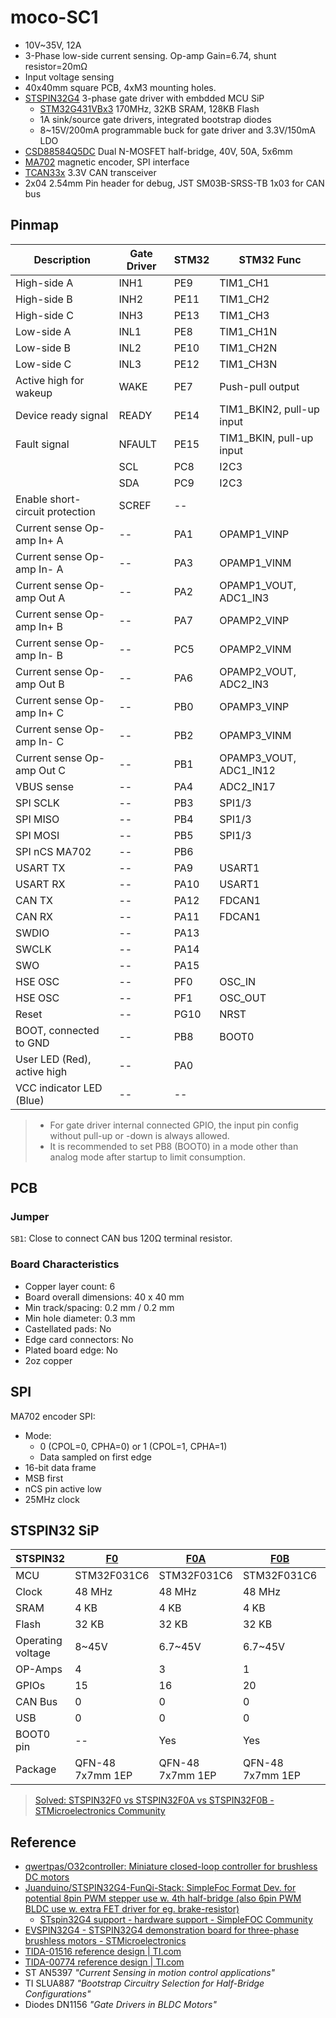 # moco-SC1

- 10V~35V, 12A
- 3-Phase low-side current sensing. Op-amp Gain=6.74, shunt resistor=20mΩ
- Input voltage sensing
- 40x40mm square PCB, 4xM3 mounting holes.
- [STSPIN32G4](https://www.st.com/en/motor-drivers/stspin32g4.html) 3-phase gate driver with embdded MCU SiP
  - [STM32G431VBx3](https://www.st.com/en/microcontrollers-microprocessors/stm32g431vb.html) 170MHz, 32KB SRAM, 128KB Flash
  - 1A sink/source gate drivers, integrated bootstrap diodes
  - 8~15V/200mA programmable buck for gate driver and 3.3V/150mA LDO
- [CSD88584Q5DC](https://www.ti.com/product/CSD88584Q5DC) Dual N-MOSFET half-bridge, 40V, 50A, 5x6mm
- [MA702](https://www.monolithicpower.com/en/ma702.html) magnetic encoder, SPI interface
- [TCAN33x](https://www.ti.com/product/TCAN330) 3.3V CAN transceiver
- 2x04 2.54mm Pin header for debug, JST SM03B-SRSS-TB 1x03 for CAN bus

## Pinmap

| Description                     | Gate Driver | STM32 | STM32 Func                |
| ------------------------------- | ----------- | ----- | ------------------------- |
| High-side A                     | INH1        | PE9   | TIM1_CH1                  |
| High-side B                     | INH2        | PE11  | TIM1_CH2                  |
| High-side C                     | INH3        | PE13  | TIM1_CH3                  |
| Low-side A                      | INL1        | PE8   | TIM1_CH1N                 |
| Low-side B                      | INL2        | PE10  | TIM1_CH2N                 |
| Low-side C                      | INL3        | PE12  | TIM1_CH3N                 |
| Active high for wakeup          | WAKE        | PE7   | Push-pull output          |
| Device ready signal             | READY       | PE14  | TIM1_BKIN2, pull-up input |
| Fault signal                    | NFAULT      | PE15  | TIM1_BKIN, pull-up input  |
|                                 | SCL         | PC8   | I2C3                      |
|                                 | SDA         | PC9   | I2C3                      |
| Enable short-circuit protection | SCREF       | --    |                           |
| Current sense Op-amp In+ A      | --          | PA1   | OPAMP1_VINP               |
| Current sense Op-amp In- A      | --          | PA3   | OPAMP1_VINM               |
| Current sense Op-amp Out A      | --          | PA2   | OPAMP1_VOUT, ADC1_IN3     |
| Current sense Op-amp In+ B      | --          | PA7   | OPAMP2_VINP               |
| Current sense Op-amp In- B      | --          | PC5   | OPAMP2_VINM               |
| Current sense Op-amp Out B      | --          | PA6   | OPAMP2_VOUT, ADC2_IN3     |
| Current sense Op-amp In+ C      | --          | PB0   | OPAMP3_VINP               |
| Current sense Op-amp In- C      | --          | PB2   | OPAMP3_VINM               |
| Current sense Op-amp Out C      | --          | PB1   | OPAMP3_VOUT, ADC1_IN12    |
| VBUS sense                      | --          | PA4   | ADC2_IN17                 |
| SPI SCLK                        | --          | PB3   | SPI1/3                    |
| SPI MISO                        | --          | PB4   | SPI1/3                    |
| SPI MOSI                        | --          | PB5   | SPI1/3                    |
| SPI nCS MA702                   | --          | PB6   |                           |
| USART TX                        | --          | PA9   | USART1                    |
| USART RX                        | --          | PA10  | USART1                    |
| CAN TX                          | --          | PA12  | FDCAN1                    |
| CAN RX                          | --          | PA11  | FDCAN1                    |
| SWDIO                           | --          | PA13  |                           |
| SWCLK                           | --          | PA14  |                           |
| SWO                             | --          | PA15  |                           |
| HSE OSC                         | --          | PF0   | OSC_IN                    |
| HSE OSC                         | --          | PF1   | OSC_OUT                   |
| Reset                           | --          | PG10  | NRST                      |
| BOOT, connected to GND          | --          | PB8   | BOOT0                     |
| User LED (Red), active high     | --          | PA0   |                           |
| VCC indicator LED (Blue)        | --          | --    |                           |

> - For gate driver internal connected GPIO, the input pin config without pull-up or -down is always allowed.
> - It is recommended to set PB8 (BOOT0) in a mode other than analog mode after startup to limit consumption.

## PCB

### Jumper

`SB1`: Close to connect CAN bus 120Ω terminal resistor.

### Board Characteristics

- Copper layer count: 6
- Board overall dimensions: 40 x 40 mm
- Min track/spacing: 0.2 mm / 0.2 mm
- Min hole diameter: 0.3 mm
- Castellated pads: No
- Edge card connectors: No
- Plated board edge: No
- 2oz copper

## SPI

MA702 encoder SPI:
- Mode:
  - 0 (CPOL=0, CPHA=0) or 1 (CPOL=1, CPHA=1)
  - Data sampled on first edge
- 16-bit data frame
- MSB first
- nCS pin active low
- 25MHz clock

## STSPIN32 SiP

| STSPIN32          | [F0][32f0]       | [F0A][32f0a]     | [F0B][32f0b]     | [G4][32g4]       |
| ----------------- | ---------------- | ---------------- | ---------------- | ---------------- |
| MCU               | STM32F031C6      | STM32F031C6      | STM32F031C6      | STM32G431VB      |
| Clock             | 48 MHz           | 48 MHz           | 48 MHz           | 170 MHz          |
| SRAM              | 4 KB             | 4 KB             | 4 KB             | 32 KB            |
| Flash             | 32 KB            | 32 KB            | 32 KB            | 128 KB           |
| Operating voltage | 8~45V            | 6.7~45V          | 6.7~45V          | 5.5~75V          |
| OP-Amps           | 4                | 3                | 1                | 3                |
| GPIOs             | 15               | 16               | 20               | 40               |
| CAN Bus           | 0                | 0                | 0                | 1 (CAN-FD)       |
| USB               | 0                | 0                | 0                | 1 (USB 2.0 FS)   |
| BOOT0 pin         | --               | Yes              | Yes              | Yes              |
| Package           | QFN-48 7x7mm 1EP | QFN-48 7x7mm 1EP | QFN-48 7x7mm 1EP | QFN-64 9x9mm 1EP |

> [Solved: STSPIN32F0 vs STSPIN32F0A vs STSPIN32F0B - STMicroelectronics Community](https://community.st.com/t5/power-management/stspin32f0-vs-stspin32f0a-vs-stspin32f0b/td-p/273388)

[32f0]: https://www.st.com/en/motor-drivers/stspin32f0.html
[32f0a]: https://www.st.com/en/motor-drivers/stspin32f0a.html
[32f0b]: https://www.st.com/en/motor-drivers/stspin32f0b.html
[32g4]: https://www.st.com/en/motor-drivers/stspin32g4.html

## Reference

- [qwertpas/O32controller: Miniature closed-loop controller for brushless DC motors](https://github.com/qwertpas/O32controller)
- [Juanduino/STSPIN32G4-FunQi-Stack: SimpleFoc Format Dev. for potential 8pin PWM stepper use w. 4th half-bridge (also 6pin PWM BLDC use w. extra FET driver for eg. brake-resistor)](https://github.com/Juanduino/STSPIN32G4-FunQi-Stack)
  - [STspin32G4 support - hardware support - SimpleFOC Community](https://community.simplefoc.com/t/stspin32g4-support/2027/6?page=3)
- [EVSPIN32G4 - STSPIN32G4 demonstration board for three-phase brushless motors - STMicroelectronics](https://www.st.com/en/evaluation-tools/evspin32g4.html)
- [TIDA-01516 reference design | TI.com](https://www.ti.com/tool/TIDA-01516)
- [TIDA-00774 reference design | TI.com](https://www.ti.com/tool/TIDA-00774)
- ST AN5397 *"Current Sensing in motion control applications"*
- TI SLUA887 *"Bootstrap Circuitry Selection for Half-Bridge Configurations"*
- Diodes DN1156 *"Gate Drivers in BLDC Motors"*
